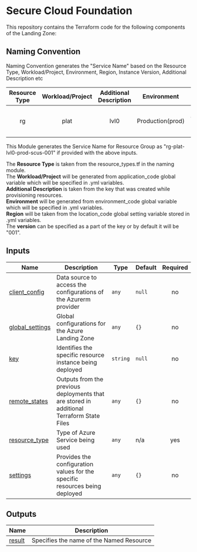 # Secure Cloud Foundation

This repository contains the Terraform code for the following components of the Landing Zone:

## Naming Convention
Naming Convention generates the "Service Name" based on the Resource Type, Workload/Project, Environment, Region, Instance Version, Additional Description etc

| Resource Type | Workload/Project | Additional Description |   Environment    |         Region          | Instance Version |
| :-----------: | :--------------: | :--------------------: | :--------------: | :---------------------: | :--------------: |
|      rg       |       plat       |          lvl0          | Production(prod) | South Central US (scus) |      "001"       |

This Module generates the Service Name for Resource Group as "rg-plat-lvl0-prod-scus-001" if provided with the above inputs.

The **Resource Type** is taken from the resource_types.tf in the naming module.  
The **Workload/Project** will be generated from application_code global variable which will be specified in .yml variables.  
**Additional Description** is taken from the key that was created while provisioning resources.  
**Environment** will be generated from environment_code global variable which will be specified in .yml variables.  
**Region** will be taken from the location_code global setting variable stored in .yml variables.  
The **version** can be specified as a part of the key or by default it will be "001".  

## Inputs

| Name                                                                              | Description                                                                               | Type     | Default | Required |
| --------------------------------------------------------------------------------- | ----------------------------------------------------------------------------------------- | -------- | ------- | :------: |
| <a name="input_client_config"></a> [client\_config](#input\_client\_config)       | Data source to access the configurations of the Azurerm provider                          | `any`    | `null`  |    no    |
| <a name="input_global_settings"></a> [global\_settings](#input\_global\_settings) | Global configurations for the Azure Landing Zone                                          | `any`    | `{}`    |    no    |
| <a name="input_key"></a> [key](#input\_key)                                       | Identifies the specific resource instance being deployed                                  | `string` | `null`  |    no    |
| <a name="input_remote_states"></a> [remote\_states](#input\_remote\_states)       | Outputs from the previous deployments that are stored in additional Terraform State Files | `any`    | `{}`    |    no    |
| <a name="input_resource_type"></a> [resource\_type](#input\_resource\_type)       | Type of Azure Service being used                                                          | `any`    | n/a     |   yes    |
| <a name="input_settings"></a> [settings](#input\_settings)                        | Provides the configuration values for the specific resources being deployed               | `any`    | `{}`    |    no    |

## Outputs

| Name                                                   | Description                              |
| ------------------------------------------------------ | ---------------------------------------- |
| <a name="output_result"></a> [result](#output\_result) | Specifies the name of the Named Resource |
